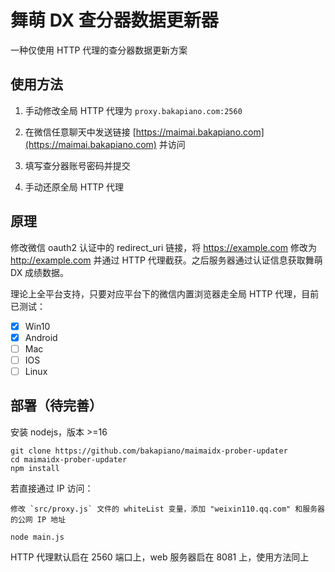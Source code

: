 # 舞萌 DX 查分器数据更新器

一种仅使用 HTTP 代理的查分器数据更新方案

## 使用方法

1. 手动修改全局 HTTP 代理为 `proxy.bakapiano.com:2560`

2. 在微信任意聊天中发送链接 [https://maimai.bakapiano.com](https://maimai.bakapiano.com) 并访问
3. 填写查分器账号密码并提交
4. 手动还原全局 HTTP 代理

## 原理

修改微信 oauth2 认证中的 redirect_uri 链接，将 https://example.com 修改为 http://example.com 并通过 HTTP 代理截获。之后服务器通过认证信息获取舞萌 DX 成绩数据。

理论上全平台支持，只要对应平台下的微信内置浏览器走全局 HTTP 代理，目前已测试：
- [x] Win10 
- [x] Android
- [ ] Mac
- [ ] IOS
- [ ] Linux

## 部署（待完善）

安装 nodejs，版本 >=16
```
git clone https://github.com/bakapiano/maimaidx-prober-updater
cd maimaidx-prober-updater
npm install
```

若直接通过 IP 访问：

    修改 `src/proxy.js` 文件的 whiteList 变量，添加 "weixin110.qq.com" 和服务器的公网 IP 地址

```
node main.js
```

HTTP 代理默认启在 2560 端口上，web 服务器启在 8081 上，使用方法同上
